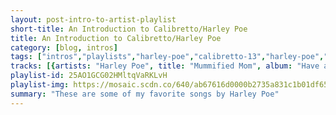 ```yaml
---
layout: post-intro-to-artist-playlist
short-title: An Introduction to Calibretto/Harley Poe
title: An Introduction to Calibretto/Harley Poe
category: [blog, intros]
tags: ["intros","playlists","harley-poe","calibretto-13","harley-poe","calibretto-13","harley-poe","harley-poe","calibretto","calibretto-13","harley-poe","calibretto-13","calibretto","harley-poe","calibretto","calibretto-13","harley-poe","calibretto","harley-poe","harley-poe","harley-poe","harley-poe","calibretto-13","harley-poe","calibretto","calibretto-13","calibretto","harley-poe","harley-poe","calibretto","calibretto-13","harley-poe","harley-poe","harley-poe","harley-poe"]
tracks: [{artists: "Harley Poe", title: "Mummified Mom", album: "Have a Great Life."},{artists: "Calibretto 13", title: "The Ballroom Blitz", album: "Enter The Danger Brigade"},{artists: "Harley Poe", title: "It's Only the End of the World", album: "The Dead and the Naked"},{artists: "Calibretto 13", title: "Why Can't I Be On MTV? - Adventures In Tokyo Album Version", album: "Adventures In Tokyo"},{artists: "Harley Poe", title: "Transvestites Can Be Cannibals Too - Live", album: "The Dead and the Naked"},{artists: "Harley Poe", title: "The Suckers", album: "The Dead and the Naked"},{artists: "Calibretto", title: "American Psycho", album: "Dead By Dawn"},{artists: "Calibretto 13", title: "High 5", album: "Enter The Danger Brigade"},{artists: "Harley Poe", title: "The Object of My Affection - Live", album: "The Dead and the Naked"},{artists: "Calibretto 13", title: "Spoiled Brat", album: "Enter The Danger Brigade"},{artists: "Calibretto", title: "When I Think About You", album: "Dead By Dawn"},{artists: "Harley Poe", title: "Stick It in the Man", album: "Wretched. Filthy. Ugly."},{artists: "Calibretto", title: "Bleeding On the Floor", album: "Dead By Dawn"},{artists: "Calibretto 13", title: "Hollywood (Is Burning Down) - Adventures In Tokyo Album Version", album: "Adventures In Tokyo"},{artists: "Harley Poe", title: "What's a Devil To Do? - Live", album: "The Dead and the Naked"},{artists: "Calibretto", title: "Don't Go in the Woods", album: "Dead By Dawn"},{artists: "Harley Poe", title: "I'm Coming for You - Live", album: "The Dead and the Naked"},{artists: "Harley Poe", title: "Ima Killer", album: "Satan, Sex and No Regrets"},{artists: "Harley Poe", title: "That Time of the Month", album: "Wretched. Filthy. Ugly."},{artists: "Harley Poe", title: "Maria", album: "Wretched. Filthy. Ugly."},{artists: "Calibretto 13", title: "Christian Hate Mail", album: "Enter The Danger Brigade"},{artists: "Harley Poe", title: "(Untitled)", album: "Wretched. Filthy. Ugly."},{artists: "Calibretto", title: "Misanthropy and the Full Moon", album: "Dead By Dawn"},{artists: "Calibretto 13", title: "The Apple Song", album: "Enter The Danger Brigade"},{artists: "Calibretto", title: "The Doubtful Guest", album: "Dead By Dawn"},{artists: "Harley Poe", title: "Gordon", album: "Wretched. Filthy. Ugly."},{artists: "Harley Poe", title: "It's Only the End of the World - Live", album: "The Dead and the Naked"},{artists: "Calibretto", title: "Come See the Meatboy", album: "Dead By Dawn"},{artists: "Calibretto 13", title: "Fall Away", album: "Enter The Danger Brigade"},{artists: "Harley Poe", title: "Bloodsucker", album: "Have a Great Life."},{artists: "Harley Poe", title: "I Wanna Die - Live", album: "Alive and Alone (Live)"},{artists: "Harley Poe", title: "I Can't Stand Myself", album: "Lost and Losing It"},{artists: "Harley Poe", title: "Get Fucked", album: "Fallen Down"}]
playlist-id: 25AO1GCG02HMltqVaRKLvH
playlist-img: https://mosaic.scdn.co/640/ab67616d0000b2735a831c1b01df65409f23706bab67616d0000b2737f484697640359fd309c0163ab67616d0000b273bdbd7a7c369560ea859e85dbab67616d0000b273ed6aa650a87799277b8e372c
summary: "These are some of my favorite songs by Harley Poe"
---
```

